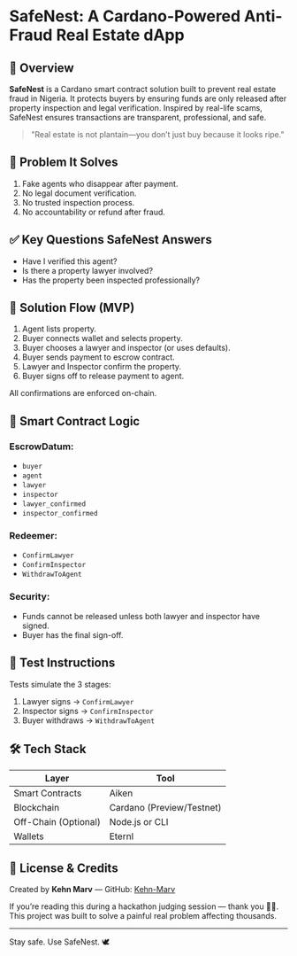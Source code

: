 # SafeNest: A Cardano-Powered Anti-Fraud Real Estate dApp

## 🚀 Overview

**SafeNest** is a Cardano smart contract solution built to prevent real estate fraud in Nigeria. It protects buyers by ensuring funds are only released after property inspection and legal verification. Inspired by real-life scams, SafeNest ensures transactions are transparent, professional, and safe.

> "Real estate is not plantain—you don’t just buy because it looks ripe."

## 🎯 Problem It Solves

1. Fake agents who disappear after payment.
2. No legal document verification.
3. No trusted inspection process.
4. No accountability or refund after fraud.

## ✅ Key Questions SafeNest Answers

* Have I verified this agent?
* Is there a property lawyer involved?
* Has the property been inspected professionally?

## 🧩 Solution Flow (MVP)

1. Agent lists property.
2. Buyer connects wallet and selects property.
3. Buyer chooses a lawyer and inspector (or uses defaults).
4. Buyer sends payment to escrow contract.
5. Lawyer and Inspector confirm the property.
6. Buyer signs off to release payment to agent.

All confirmations are enforced on-chain.

## 🔐 Smart Contract Logic

### EscrowDatum:

* `buyer`
* `agent`
* `lawyer`
* `inspector`
* `lawyer_confirmed`
* `inspector_confirmed`

### Redeemer:

* `ConfirmLawyer`
* `ConfirmInspector`
* `WithdrawToAgent`

### Security:

* Funds cannot be released unless both lawyer and inspector have signed.
* Buyer has the final sign-off.

## 🧪 Test Instructions

Tests simulate the 3 stages:

1. Lawyer signs → `ConfirmLawyer`
2. Inspector signs → `ConfirmInspector`
3. Buyer withdraws → `WithdrawToAgent`

## 🛠 Tech Stack

| Layer                | Tool                      |
| -------------------- | ------------------------- |
| Smart Contracts      | Aiken                     |
| Blockchain           | Cardano (Preview/Testnet) |
| Off-Chain (Optional) | Node.js or CLI            |
| Wallets              | Eternl               |


## 📜 License & Credits

Created by **Kehn Marv** — GitHub: [Kehn-Marv](https://github.com/Kehn-Marv)

If you’re reading this during a hackathon judging session — thank you 🙏🏽. This project was built to solve a painful real problem affecting thousands.

---

Stay safe. Use SafeNest. 🕊️

